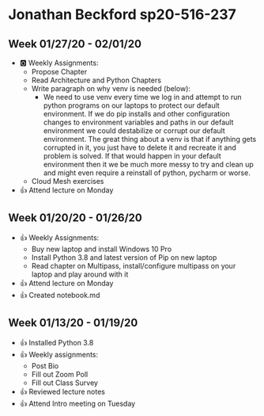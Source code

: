 # Jonathan Beckford sp20-516-237

## Week 01/27/20 - 02/01/20
 
* :o2: Weekly Assignments:
  * Propose Chapter
  * Read Architecture and Python Chapters
  * Write paragraph on why venv is needed (below):
    * We need to use venv every time we log in and attempt to run python programs on our laptops to protect our default environment.  If we do pip installs and other configuration changes to environment variables and paths in our default environment we could destabilize or corrupt our default environment.  The great thing about a venv is that if anything gets corrupted in it, you just have to delete it and recreate it and problem is solved.  If that would happen in your default environment then it we be much more messy to try and clean up and might even require a reinstall of python, pycharm or worse.
  * Cloud Mesh exercises
* :+1: Attend lecture on Monday

## Week 01/20/20 - 01/26/20
 
* :+1: Weekly Assignments:
  * Buy new laptop and install Windows 10 Pro
  * Install Python 3.8 and latest version of Pip on new laptop
  * Read chapter on Multipass, install/configure multipass on your laptop and play around with it
* :+1: Attend lecture on Monday
* :+1: Created notebook.md

## Week 01/13/20 - 01/19/20

* :+1: Installed Python 3.8
* :+1: Weekly assignments:
  * Post Bio
  * Fill out Zoom Poll
  * Fill out Class Survey
* :+1: Reviewed lecture notes
* :+1: Attend Intro meeting on Tuesday
